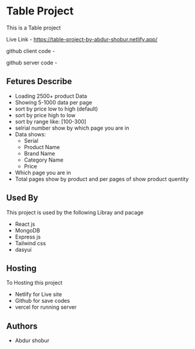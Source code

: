 # Table Project

This is a Table project

Live Link - https://table-project-by-abdur-shobur.netlify.app/

github client code -

github server code -

## Fetures Describe

- Loading 2500+ product Data
- Showing 5-1000 data per page
- sort by price low to high (default)
- sort by price high to low
- sort by range like: [100-300]
- selrial number show by which page you are in
- Data shows:
  - Serial
  - Product Name
  - Brand Name
  - Category Name
  - Price
- Which page you are in
- Total pages show by product and per pages of show product quentity

## Used By

This project is used by the following Libray and pacage

- React js
- MongoDB
- Express js
- Tailwind css
- dasyui

## Hosting

To Hosting this project

- Netlify for Live site
- Github for save codes
- vercel for running server

## Authors

- Abdur shobur

